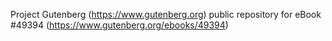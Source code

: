 Project Gutenberg (https://www.gutenberg.org) public repository for eBook #49394 (https://www.gutenberg.org/ebooks/49394)
